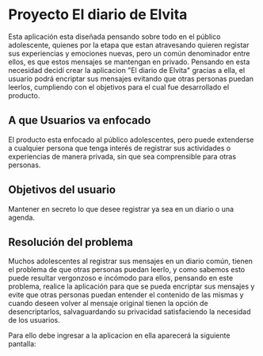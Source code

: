 # Proyecto El diario de Elvita
Esta aplicación esta diseñada pensando sobre todo en el público adolescente, quienes por la etapa que estan atravesando quieren registar sus experiencias y emociones nuevas, pero un común denominador entre ellos, es que estos mensajes se mantengan en privado. Pensando en esta necesidad decidí crear la aplicacion "El diario de Elvita" gracias a ella, el usuario podrá encriptar sus mensajes evitando que otras  personas puedan leerlos, cumpliendo con el objetivos para el cual fue desarrollado el producto.


## A que Usuarios va enfocado
El producto esta enfocado al público adolescentes, pero puede extenderse a cualquier persona que tenga interés de registrar sus actividades o experiencias de manera privada, sin que sea comprensible para otras personas.


## Objetivos del usuario
Mantener en secreto lo que desee registrar ya sea en un diario o una agenda.

## Resolución del problema
Muchos adolescentes al registrar sus mensajes en un diario común, tienen el problema de que otras personas puedan leerlo, y como sabemos esto puede resultar vergonzoso e incómodo para ellos, pensando en este problema, realice la aplicación para que se pueda encriptar sus mensajes y evite que otras personas puedan entender el contenido de las mismas y cuando deseen volver al mensaje original tienen la opción de desencriptarlos, salvaguardando su privacidad satisfaciendo la necesidad de los usuarios.

Para ello debe ingresar a la aplicacion en ella aparecerá la siguiente pantalla:

